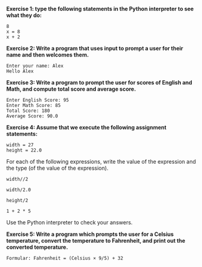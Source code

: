 <b>Exercise 1: type the following statements in the Python interpreter to see what they do:</b>

    8
    x = 8
    x + 2

<b>Exercise 2: Write a program that uses input to prompt a user for their name and then welcomes them.</b>

    Enter your name: Alex
    Hello Alex

<b>Exercise 3: Write a program to prompt the user for scores of English and Math, and compute total score and average score.</b>

    Enter English Score: 95
    Enter Math Score: 85
    Total Score: 180
    Average Score: 90.0


<b>Exercise 4: Assume that we execute the following assignment statements:</b>

    width = 27
    height = 22.0

For each of the following expressions, write the value of the expression and the type (of the value of the expression).

    width//2

    width/2.0

    height/2

    1 + 2 * 5

Use the Python interpreter to check your answers.

<b>Exercise 5: Write a program which prompts the user for a Celsius temperature, convert the temperature to Fahrenheit, and print out the converted temperature.</b>

    Formular: Fahrenheit = (Celsius × 9/5) + 32 



